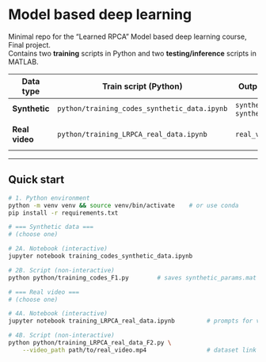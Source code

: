 # Model based deep learning 

Minimal repo for the “Learned RPCA” Model based deep learning course, Final project.  
Contains two **training** scripts in Python and two **testing/inference** scripts in MATLAB.

| Data type | Train script (Python) | Output after training | Test script (MATLAB) | Extra input for test |
|-----------|----------------------|-----------------------|----------------------|----------------------|
| **Synthetic** | `python/training_codes_synthetic_data.ipynb` | `synthetic_params.mat`, `synthetic_data.mat` | `matlab/testing_codes_matlab_model_based_F1.m` | `synthetic_data.mat` + `synthetic_params.mat` |
| **Real video** | `python/training_LRPCA_real_data.ipynb` | `real_video_params.mat` | `matlab/tasting_model_based_real_data.m` | Real‐video clip from [KITWARE collection](https://data.kitware.com/#collection/56f56db28d777f753209ba9f/folder/56f570368d777f753209baac) + `real_video_params.mat` |

---

## Quick start

```bash
# 1. Python environment
python -m venv venv && source venv/bin/activate    # or use conda
pip install -r requirements.txt

# === Synthetic data ===
# (choose one)

# 2A. Notebook (interactive)
jupyter notebook training_codes_synthetic_data.ipynb

# 2B. Script (non-interactive)
python python/training_codes_F1.py        # saves synthetic_params.mat + data

# === Real video ===
# (choose one)

# 4A. Notebook (interactive)
jupyter notebook training_LRPCA_real_data.ipynb         # prompts for video

# 4B. Script (non-interactive)
python python/training_LRPCA_real_data_F2.py \
    --video_path path/to/real_video.mp4                 # dataset link above

